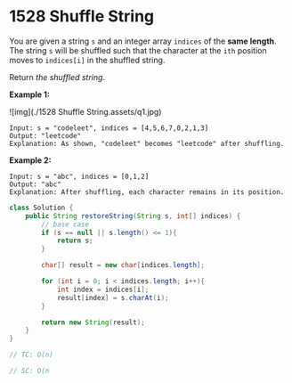 # 1528 Shuffle String

You are given a string `s` and an integer array `indices` of the **same length**. The string `s` will be shuffled such that the character at the `ith` position moves to `indices[i]` in the shuffled string.

Return *the shuffled string*.

 

**Example 1:**

![img](./1528 Shuffle String.assets/q1.jpg)

```
Input: s = "codeleet", indices = [4,5,6,7,0,2,1,3]
Output: "leetcode"
Explanation: As shown, "codeleet" becomes "leetcode" after shuffling.
```

**Example 2:**

```
Input: s = "abc", indices = [0,1,2]
Output: "abc"
Explanation: After shuffling, each character remains in its position.
```

 

```java
class Solution {
    public String restoreString(String s, int[] indices) {
        // base case 
        if (s == null || s.length() <= 1){
            return s;
        }

        char[] result = new char[indices.length];

        for (int i = 0; i < indices.length; i++){
            int index = indices[i];
            result[index] = s.charAt(i);
        }

        return new String(result);
    }
}

// TC: O(n)

// SC: O(n
```

